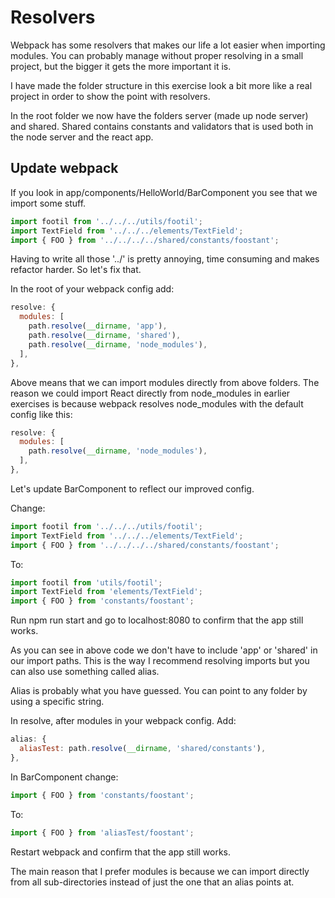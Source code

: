# Resolvers

Webpack has some resolvers that makes our life a lot easier when importing modules. You can probably manage without proper resolving in a small project, but the bigger it gets the more important it is.

I have made the folder structure in this exercise look a bit more like a real project in order to show the point with resolvers.

In the root folder we now have the folders server (made up node server) and shared. Shared contains constants and validators that is used both in the node server and the react app.

## Update webpack

If you look in app/components/HelloWorld/BarComponent you see that we import some stuff.

```javascript
import footil from '../../../utils/footil';
import TextField from '../../../elements/TextField';
import { FOO } from '../../../../shared/constants/foostant';
```

Having to write all those '../' is pretty annoying, time consuming and makes refactor harder. So let's fix that.

In the root of your webpack config add:

```javascript
resolve: {
  modules: [
    path.resolve(__dirname, 'app'),
    path.resolve(__dirname, 'shared'),
    path.resolve(__dirname, 'node_modules'),
  ],
},
```

Above means that we can import modules directly from above folders. The reason we could import React directly from node_modules in earlier exercises is because webpack resolves node_modules with the default config like this:

```javascript
resolve: {
  modules: [
    path.resolve(__dirname, 'node_modules'),
  ],
},
```

Let's update BarComponent to reflect our improved config.

Change:
```javascript
import footil from '../../../utils/footil';
import TextField from '../../../elements/TextField';
import { FOO } from '../../../../shared/constants/foostant';
```

To:
```javascript
import footil from 'utils/footil';
import TextField from 'elements/TextField';
import { FOO } from 'constants/foostant';
```

Run npm run start and go to localhost:8080 to confirm that the app still works.

As you can see in above code we don't have to include 'app' or 'shared' in our import paths. This is the way I recommend resolving imports but you can also use something called alias.

Alias is probably what you have guessed. You can point to any folder by using a specific string.

In resolve, after modules in your webpack config. Add:

```javascript
alias: {
  aliasTest: path.resolve(__dirname, 'shared/constants'),
},
```

In BarComponent change:
```javascript
import { FOO } from 'constants/foostant';
```

To:
```javascript
import { FOO } from 'aliasTest/foostant';
```

Restart webpack and confirm that the app still works.

The main reason that I prefer modules is because we can import directly from all sub-directories instead of just the one that an alias points at.